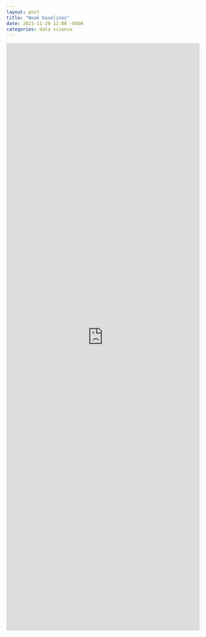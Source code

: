 ```yaml
---
layout: post
title: "Weak baselines"
date: 2021-11-29 12:00 -0400
categories: data science
---
```

<iframe src="https://www.linkedin.com/embed/feed/update/urn:li:share:6871097167612915712" height="1535" width="504" frameborder="0" allowfullscreen="" title="Embedded post"></iframe>
